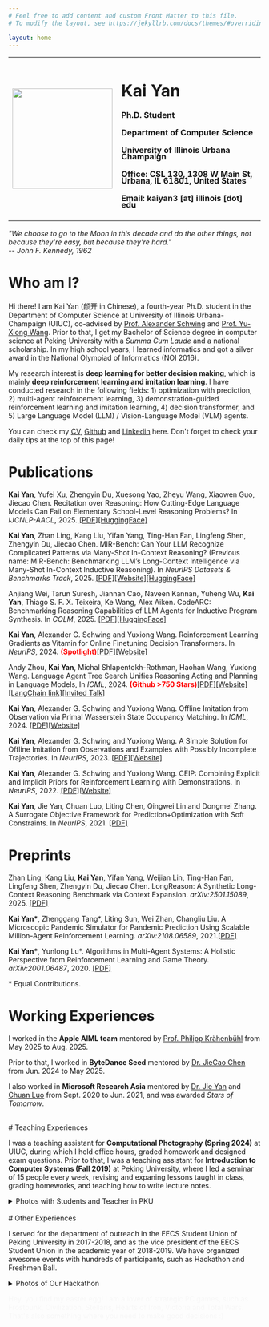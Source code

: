 ```yaml
---
# Feel free to add content and custom Front Matter to this file.
# To modify the layout, see https://jekyllrb.com/docs/themes/#overriding-theme-defaults

layout: home
---
```

<style>
h4.small{
line-height: 0.8;
}
</style>
<table width="800">
<tr>
<td width="205"> 
<img src="me.png" width="200" height="200" />
</td>
<td width="595" style="text-align:left">
<div>
<h1> Kai Yan </h1>
<h4 class="small"> Ph.D. Student </h4>
<h4 class="small"> Department of Computer Science </h4>
<h4 class="small"> University of Illinois Urbana Champaign </h4>
<h4 class="small"> <b>Office:</b> CSL 130, 1308 W Main St, Urbana, IL 61801, United States</h4>
<h4 class="small"> <b>Email:</b> kaiyan3 [at] illinois [dot] edu</h4>
</div>
</td>
</tr>
</table>

<div class="quote"><p><i>"We choose to go to the Moon in this decade and do the other things, not because they're easy, but because they're hard."<br> -- John F. Kennedy, 1962</i></p></div> 
 
# Who am I?

Hi there! I am Kai Yan (颜开 in Chinese), a fourth-year Ph.D. student in the Department of Computer Science at University of Illinois Urbana-Champaign (UIUC), co-advised by <a href="https://alexander-schwing.de/" title="Prof. Alex G. Schwing">Prof. Alexander Schwing</a> and <a href="https://yxw.web.illinois.edu/" title="Prof. Yu-Xiong Wang">Prof. Yu-Xiong Wang</a>. 
Prior to that, I get my Bachelor of Science degree in computer science at Peking University with a *Summa Cum Laude* and a national scholarship. In my high school years, I learned informatics and got a silver award in the National Olympiad of Informatics (NOI 2016).

My research interest is **deep learning for better decision making**, which is mainly **deep reinforcement learning and imitation learning**. I have conducted research in the following fields: 1) optimization with prediction, 
2) multi-agent reinforcement learning, 3) demonstration-guided reinforcement learning and imitation learning, 4) decision transformer, and 5) Large Language Model (LLM) / Vision-Language Model (VLM) agents.

You can check my <a href="My_resume.pdf" title="CV">CV</a>, <a href="https://github.com/kaiyan289" title="github">Github</a> and <a href="https://www.linkedin.com/in/%E5%BC%80-%E9%A2%9C-18b7931b1/" title="Linkedin">Linkedin</a> here. Don't forget to check your daily tips at the top of this page!
 
# Publications 

**Kai Yan**, Yufei Xu, Zhengyin Du, Xuesong Yao, Zheyu Wang, Xiaowen Guo, Jiecao Chen. Recitation over Reasoning: How Cutting-Edge Language Models Can Fail on Elementary School-Level Reasoning Problems? In *IJCNLP-AACL*, 2025. <a href="https://arxiv.org/abs/2504.00509" title="RoR-Bench">[PDF]</a><a href="https://huggingface.co/papers/2504.00509" title="RoR-Bench">[HuggingFace]</a>

**Kai Yan**, Zhan Ling, Kang Liu, Yifan Yang, Ting-Han Fan, Lingfeng Shen, Zhengyin Du, Jiecao Chen. MIR-Bench: Can Your LLM Recognize Complicated Patterns via Many-Shot In-Context Reasoning? (Previous name: MIR-Bench: Benchmarking LLM’s Long-Context Intelligence via Many-Shot In-Context Inductive Reasoning). In *NeurIPS Datasets & Benchmarks Track*, 2025. <a href="https://arxiv.org/abs/2502.09933" title="MIR-Bench">[PDF]</a><a href="https://github.com/KaiYan289/MIR-Bench" title="webpage">[Website]</a><a href="https://huggingface.co/datasets/kaiyan289/MIR-Bench" title="dataset">[HuggingFace]</a>

Anjiang Wei, Tarun Suresh, Jiannan Cao, Naveen Kannan, Yuheng Wu, **Kai Yan**, Thiago S. F. X. Teixeira, Ke Wang, Alex Aiken. CodeARC: Benchmarking Reasoning Capabilities of LLM Agents for Inductive Program Synthesis. In *COLM*, 2025. <a href="https://arxiv.org/abs/2503.23145" title="CodeARC">[PDF]</a><a href="https://huggingface.co/papers/2503.23145" title="CodeARC">[HuggingFace]</a>

**Kai Yan**, Alexander G. Schwing and Yuxiong Wang. Reinforcement Learning Gradients as Vitamin for Online Finetuning Decision Transformers. In *NeurIPS*, 2024. <b style='color:red;'>(Spotlight)</b><a href="https://arxiv.org/abs/2410.24108">[PDF]</a><a href="/jekyll/update/2024/10/16/ODTTD3">[Website]</a>

Andy Zhou, **Kai Yan**, Michal Shlapentokh-Rothman, Haohan Wang, Yuxiong Wang. Language Agent Tree Search Unifies Reasoning Acting and Planning in Language Models, In *ICML*, 2024. <b style='color:red;'>(Github >750 Stars)</b><a href="https://arxiv.org/abs/2310.04406" title="LATS">[PDF]</a><a href="https://lapisrocks.github.io/LanguageAgentTreeSearch/">[Website]</a><a href="https://andyz245.github.io/LanguageAgentTreeSearch/">[LangChain link]</a><a href="https://discord.com/channels/1153072414184452236/1153072414184452239/1275319956711411763">[Invited Talk]</a>

**Kai Yan**, Alexander G. Schwing and Yuxiong Wang. Offline Imitation from Observation via Primal Wasserstein State Occupancy Matching. In *ICML*, 2024. <a href="https://arxiv.org/abs/2311.01331" title="PW-DICE">[PDF]</a><a href="/jekyll/update/2024/06/08/PWDICE">[Website]</a> 

**Kai Yan**, Alexander G. Schwing and Yuxiong Wang. A Simple Solution for Offline Imitation from Observations and Examples with Possibly Incomplete Trajectories. In *NeurIPS*, 2023. <a href="/assets/TAILO.pdf" title="Simple LfO">[PDF]</a><a href="/jekyll/update/2023/10/06/TAILO">[Website]</a>

**Kai Yan**, Alexander G. Schwing and Yuxiong Wang. CEIP: Combining Explicit and Implicit Priors for Reinforcement Learning with Demonstrations. In *NeurIPS*, 2022. <a href="https://arxiv.org/abs/2210.09496" title="RL with Demonstrations">[PDF]</a><a href="/jekyll/update/2022/10/25/CEIP">[Website]</a>

**Kai Yan**, Jie Yan, Chuan Luo, Liting Chen, Qingwei Lin and Dongmei Zhang. A Surrogate Objective Framework for Prediction+Optimization with Soft Constraints. In *NeurIPS*, 2021. <a href="https://arxiv.org/abs/2111.11358" title="Optimization">[PDF]</a>

# Preprints

Zhan Ling, Kang Liu, **Kai Yan**, Yifan Yang, Weijian Lin, Ting-Han Fan, Lingfeng Shen, Zhengyin Du, Jiecao Chen. LongReason: A Synthetic Long-Context Reasoning Benchmark via Context Expansion. *arXiv:2501.15089*, 2025. <a href="https://arxiv.org/abs/2501.15089" title="LongReason">[PDF]</a>

**Kai Yan\***, Zhenggang Tang\*, Liting Sun, Wei Zhan, Changliu Liu. A Microscopic Pandemic Simulator for Pandemic Prediction Using Scalable Million-Agent Reinforcement Learning. *arXiv:2108.06589*, 2021.<a href="https://arxiv.org/abs/2108.06589" title="MARL">[PDF]</a> 

**Kai Yan\***, Yunlong Lu\*. Algorithms in Multi-Agent Systems: A Holistic Perspective from Reinforcement Learning and Game Theory. *arXiv:2001.06487*, 2020. <a href="https://arxiv.org/abs/2001.06487" title="survey">[PDF]</a>

\* Equal Contributions.

# Working Experiences

I worked in the **Apple AIML team** mentored by <a href="https://www.philkr.net/" title="Phillip">Prof. Philipp Krähenbühl</a> from May 2025 to Aug. 2025. 

Prior to that, I worked in **ByteDance Seed** mentored by <a href="https://www.linkedin.com/in/jiecao-chen-65352266/" title="JieCao Chen">Dr. JieCao Chen</a> from Jun. 2024 to May 2025.

I also worked in **Microsoft Research Asia** mentored by <a href="https://www.microsoft.com/en-us/research/people/jiey/" title="Jie Yan">Dr. Jie Yan</a> and <a href="https://scholar.google.com/citations?user=MfJGmUUAAAAJ&hl=zh-CN" title="Chuan Luo">Chuan Luo</a> from Sept. 2020 to Jun. 2021, and was awarded *Stars of Tomorrow*.

<br>
# Teaching Experiences

I was a teaching assistant for **Computational Photography (Spring 2024)** at UIUC, during which I held office hours, graded homework and designed exam questions. Prior to that, I was a teaching assistant for **Introduction to Computer Systems (Fall 2019)** at Peking University, where I led a seminar of 15 people every week, revising and expaning lessons taught in class, grading homeworks, and teaching how to write lecture notes. 

<details>
	<summary>Photos with Students and Teacher in PKU</summary>
	<img src="ICS.jpg">
</details>
<br>
# Other Experiences

I served for the department of outreach in the EECS Student Union of Peking University in 2017-2018, and as the vice president of the EECS Student Union in the academic year of 2018-2019. We have organized awesome events with hundreds of participants, such as Hackathon and Freshmen Ball.


<details>
	<summary>Photos of Our Hackathon</summary>
	<img src="hackathon.jpg">
</details>

 <span style="color:#f7f7f7">Hey, you find my easter egg! I am a lover of strategic PC games, such as Frostpunk, Civilization, Stellaris, Hearts of Iron, Victoria and Total Wars. That's also something where you need to make good decisions :)</span>
